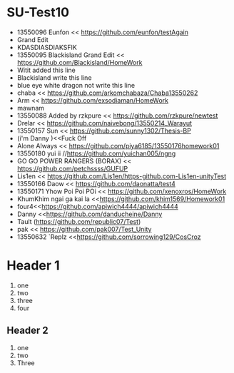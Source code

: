 # SU-Test10
- 13550096 Eunfon << https://github.com/eunfon/testAgain
- Grand Edit
- KDASDIASDIAKSFIK
- 13550095 Blackisland Grand Edit << https://github.com/Blackisland/HomeWork
- Witit added this line
- Blackisland write this line 
- blue eye white dragon not write this line
- chaba << https://github.com/arkomchabaza/Chaba13550262
- Arm << https://github.com/exsodiaman/HomeWork
- mawnam
- 13550088 Added by rzkpure << https://github.com/rzkpure/newtest
- Drelar << https://github.com/naivebong/13550214_Warayut
- 13550157 Sun << https://github.com/sunny1302/Thesis-BP
- (i'm Danny )<<Fuck Off
- Alone Always << https://github.com/piya6185/13550176homework01
- 13550180 yui ii //https://github.com/yuichan005/ngng
- GO GO POWER RANGERS (BORAX) << https://github.com/petchssss/GUFUP
- Lis1en << https://github.com/Lis1en/https-github.com-Lis1en-unityTest
- 13550166 Daow << https://github.com/daonatta/test4
- 13550171 Yhow Poi Poi POi << https://github.com/xenoxros/HomeWork
- KhumKhim ngai ga kai la <<https://github.com/khim1569/Homework01
- four4<<https://github.com/apiwich4444/apiwich4444
- Danny <<https://github.com/danducheine/Danny
- Tault (https://github.com/republic07/Test)
- pak << https://github.com/pak007/Test_Unity
- 13550632 `Replz <<https://github.com/sorrowing129/CosCroz

# Header 1
1. one
2. two
3. three
4. four

## Header 2
1. one
1. two
1. Three


